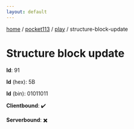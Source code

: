 ```yaml
---
layout: default
---
```


[home](/)  /  [pocket113](/protocol/pocket113)  /  [play](/protocol/pocket113/play)  /  structure-block-update

# Structure block update

**Id**: 91

**Id** (hex): 5B

**Id** (bin): 01011011

**Clientbound**: ✔️

**Serverbound**: ✖️
